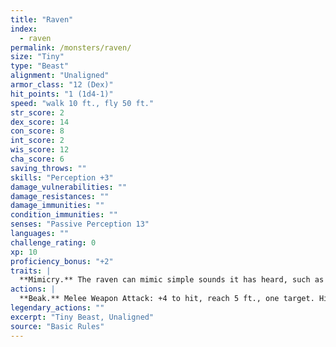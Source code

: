 ```yaml
---
title: "Raven"
index:
  - raven
permalink: /monsters/raven/
size: "Tiny"
type: "Beast"
alignment: "Unaligned"
armor_class: "12 (Dex)"
hit_points: "1 (1d4-1)"
speed: "walk 10 ft., fly 50 ft."
str_score: 2
dex_score: 14
con_score: 8
int_score: 2
wis_score: 12
cha_score: 6
saving_throws: ""
skills: "Perception +3"
damage_vulnerabilities: ""
damage_resistances: ""
damage_immunities: ""
condition_immunities: ""
senses: "Passive Perception 13"
languages: ""
challenge_rating: 0
xp: 10
proficiency_bonus: "+2"
traits: |
  **Mimicry.** The raven can mimic simple sounds it has heard, such as a person whispering, a baby crying, or an animal chittering. A creature that hears the sounds can tell they are imitations with a successful DC 10 Wisdom (Insight) check.
actions: |
  **Beak.** Melee Weapon Attack: +4 to hit, reach 5 ft., one target. Hit: 1 piercing damage.  
legendary_actions: ""
excerpt: "Tiny Beast, Unaligned"
source: "Basic Rules"
---
```

